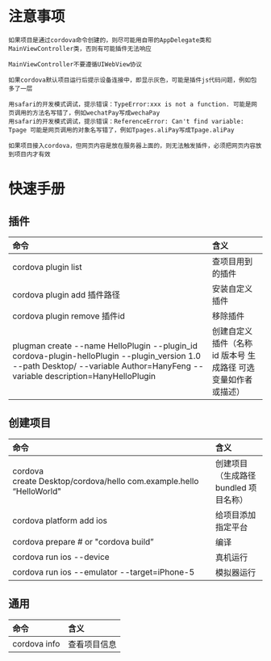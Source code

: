 

# 注意事项
```
如果项目是通过cordova命令创建的，则尽可能用自带的AppDelegate类和MainViewController类，否则有可能插件无法响应

MainViewController不要遵循UIWebView协议

如果cordova默认项目运行后提示设备连接中，即显示灰色，可能是插件js代码问题，例如包多了一层

用safari的开发模式调试，提示错误：TypeError:xxx is not a function. 可能是网页调用的方法名写错了，例如wechatPay写成wechaPay
用safari的开发模式调试，提示错误：ReferenceError: Can't find variable: Tpage 可能是网页调用的对象名写错了，例如Tpages.aliPay写成Tpage.aliPay

如果项目接入cordova，但网页内容是放在服务器上面的，则无法触发插件，必须把网页内容放到项目内才有效
```




# 快速手册

## 插件

命令|含义
:-|:-|
cordova plugin list |查项目用到的插件
cordova plugin add 插件路径 |安装自定义插件
cordova plugin remove 插件id |移除插件
plugman create --name HelloPlugin --plugin_id cordova-plugin-helloPlugin --plugin_version 1.0 --path Desktop/ --variable Author=HanyFeng --variable description=HanyHelloPlugin |创建自定义插件（名称 id 版本号 生成路径 可选变量如作者或描述）

## 创建项目

命令|含义
:-|:-|
cordova create Desktop/cordova/hello com.example.hello “HelloWorld" |创建项目（生成路径 bundled 项目名称）
cordova platform add ios |给项目添加指定平台
cordova prepare # or "cordova build” |编译
cordova run ios --device |真机运行
cordova run ios --emulator --target=iPhone-5 |模拟器运行

## 通用

命令|含义
:-|:-|
cordova info |查看项目信息
